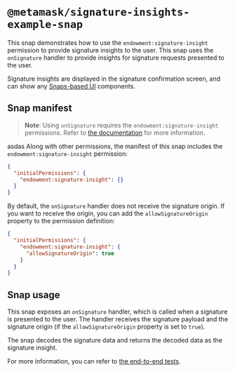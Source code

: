# `@metamask/signature-insights-example-snap`

This snap demonstrates how to use the `endowment:signature-insight` permission
to provide signature insights to the user. This snap uses the `onSignature`
handler to provide insights for signature requests presented to the user.

Signature insights are displayed in the signature confirmation screen, and
can show any [Snaps-based UI](../../../snaps-sdk) components.

## Snap manifest

> **Note**: Using `onSignature` requires the `endowment:signature-insight`
> permissions. Refer to [the documentation](https://docs.metamask.io/snaps/reference/permissions/#endowmentsignature-insight)
> for more information.

asdas
Along with other permissions, the manifest of this snap includes the
`endowment:signature-insight` permission:

```json
{
  "initialPermissions": {
    "endowment:signature-insight": {}
  }
}
```

By default, the `onSignature` handler does not receive the signature origin. If you
want to receive the origin, you can add the `allowSignatureOrigin` property to
the permission definition:

```json
{
  "initialPermissions": {
    "endowment:signature-insight": {
      "allowSignatureOrigin": true
    }
  }
}
```

## Snap usage

This snap exposes an `onSignature` handler, which is called when a signature
is presented to the user. The handler receives the signature payload and the
signature origin (if the `allowSignatureOrigin` property is set to `true`).

The snap decodes the signature data and returns the decoded data as the
signature insight.

For more information, you can refer to
[the end-to-end tests](./src/index.test.ts).
